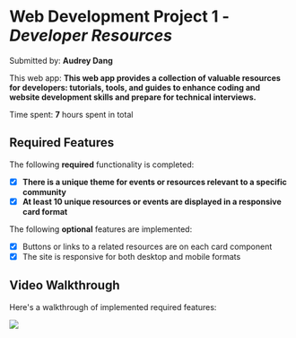 # Web Development Project 1 - *Developer Resources*

Submitted by: **Audrey Dang**

This web app: **This web app provides a collection of valuable resources for developers: tutorials, tools, and guides to enhance coding and website development skills and prepare for technical interviews.**

Time spent: **7** hours spent in total

## Required Features

The following **required** functionality is completed:

- [x] **There is a unique theme for events or resources relevant to a specific community**
- [x] **At least 10 unique resources or events are displayed in a responsive card format**

The following **optional** features are implemented:

- [x] Buttons or links to a related resources are on each card component
- [x] The site is responsive for both desktop and mobile formats

## Video Walkthrough

Here's a walkthrough of implemented required features:

<img src="https://i.imgur.com/QF7PbkF.gif">


